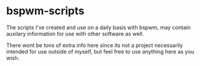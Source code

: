# bspwm-scripts
The scripts I've created and use on a daily basis with bspwm, may contain auxilary information for use with other software as well.

There wont be tons of extra info here since its not a project necessarily intended for use outside of myself, but feel free to use anything here as you wish.

